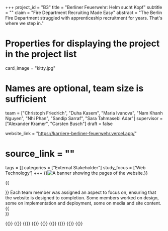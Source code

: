 +++
project_id = "B3"
title = "Berliner Feuerwehr: Helm sucht Kopf"
subtitle = ""
claim = "Fire Department Recruiting Made Easy"
abstract = "The Berlin Fire Department struggled with apprenticeship recruitment for years. That's where we step in."

# Properties for displaying the project in the project list
card_image = "kitty.jpg"

# Names are optional, team size is sufficient
team = ["Christoph Friedrich", "Duha Kasem", "Maria Ivanova", "Nam Khanh Nguyen", "Nhi Phan", "Sandip Sarraf", "Sara Tahmasebi Adar"]
supervisor = ["Alexander Kramer", "Carsten Busch"]
draft = false

website_link = "https://karriere-berliner-feuerwehr.vercel.app/"
# source_link = ""

tags = []
categories = ["External Stakeholder"]
study_focus = ['Web Technology']
+++
{{<image src="feuerwehr-banner.png" alt="A banner showing the pages of the website.">}}

{{<section title="Team">}}
Each team member was assigned an aspect to focus on, ensuring that the website is designed
to completion. Some members worked on design, some on implementation and deployment, some
on media and site content.
{{</section>}}

{{<gallery>}}
{{<team-member image="team/p-christoph.jpg" name="Christoph Friedrich">}}
{{<team-member image="team/p-duha.jpg" name="Duha Kasem">}}
{{<team-member image="team/p-maria.jpg" name="Maria Ivanova">}}
{{<team-member image="team/p-nam.jpg" name="Nam Khanh Nguyen">}}
{{<team-member image="team/p-nhi.jpg" name="Nhi Phan">}}
{{<team-member image="team/p-sandip.jpg" name="Sandip Sarraf">}}
{{<team-member image="team/p-sara.jpg" name="Sara Tahmasebi Adar">}}
{{</gallery>}}